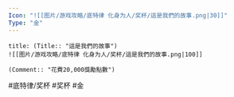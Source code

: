 ```yaml
---
Icon: "![[图片/游戏攻略/底特律 化身为人/奖杯/這是我們的故事.png|30]]"
Type: "金"
---
```

```ad-common-gold-trophy
title: (Title:: "這是我們的故事")
![[图片/游戏攻略/底特律 化身为人/奖杯/這是我們的故事.png|100]]

(Comment:: "花費20,000獎勵點數")
```

#底特律/奖杯 #奖杯 #金
